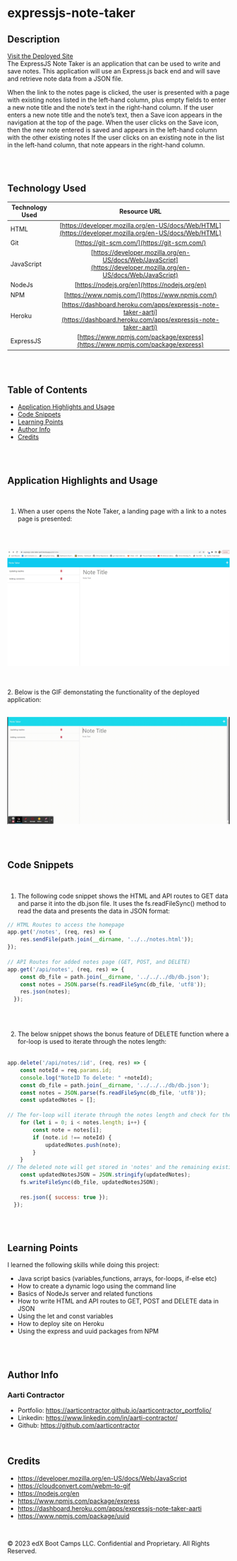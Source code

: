 # expressjs-note-taker





## Description

[Visit the Deployed Site](https://expressjs-note-taker-aarti.herokuapp.com/)
<br>
The ExpressJS Note Taker is an application that can be used to write and save notes. This application will use an Express.js back end and will save and retrieve note data from a JSON file.

When the link to the notes page is clicked, the user is presented with a page with existing notes listed in the left-hand column, plus empty fields to enter a new note title and the note’s text in the right-hand column.
If the user enters a new note title and the note’s text, then a Save icon appears in the navigation at the top of the page.
When the user clicks on the Save icon, then the new note entered is saved and appears in the left-hand column with the other existing notes
If the user clicks on an existing note in the list in the left-hand column, that note appears in the right-hand column.

<br>
<br>


## Technology Used 

| Technology Used         | Resource URL           | 
| ------------- |:-------------:| 
| HTML    | [https://developer.mozilla.org/en-US/docs/Web/HTML](https://developer.mozilla.org/en-US/docs/Web/HTML) |   
| Git | [https://git-scm.com/](https://git-scm.com/)     |  
| JavaScript | [https://developer.mozilla.org/en-US/docs/Web/JavaScript](https://developer.mozilla.org/en-US/docs/Web/JavaScript) |  
| NodeJs | [https://nodejs.org/en](https://nodejs.org/en) |
| NPM | [https://www.npmjs.com/](https://www.npmjs.com/) |
| Heroku | [https://dashboard.heroku.com/apps/expressjs-note-taker-aarti](https://dashboard.heroku.com/apps/expressjs-note-taker-aarti) |
| ExpressJS | [https://www.npmjs.com/package/express](https://www.npmjs.com/package/express) |




<br>
<br>


## Table of Contents

* [Application Highlights and Usage](#application-highlights-and-usage)
* [Code Snippets](#code-snippets)
* [Learning Points](#learning-points)
* [Author Info](#author-info)
* [Credits](#credits)

<br>
<br>

## Application Highlights and Usage
<br>

1. When a user opens the Note Taker, a landing page with a link to a notes page is presented:
<br>
<br>


![alt text](./Develop/Homepage.jpg)

<br>
<br>
2. Below is the GIF demonstating the functionality of the deployed application:
<br>
<br>

![alt text](./Develop/Notetaker-functionality.gif)

<br>
<br>


## Code Snippets

<br>

1. The following code snippet shows the HTML and API routes to GET data and parse it into the db.json file. It uses the fs.readFileSync() method to read the data and presents the data in JSON format:

```javascript
// HTML Routes to access the homepage
app.get('/notes', (req, res) => {
    res.sendFile(path.join(__dirname, '../../notes.html'));
});

// API Routes for added notes page (GET, POST, and DELETE)
app.get('/api/notes', (req, res) => {
    const db_file = path.join(__dirname, '../../../db/db.json');
    const notes = JSON.parse(fs.readFileSync(db_file, 'utf8'));
    res.json(notes);
  });

```

<br>
<br>


2. The below snippet shows the bonus feature of DELETE function where a for-loop is used to iterate through the notes length:

```javascript

app.delete('/api/notes/:id', (req, res) => {
    const noteId = req.params.id;
    console.log("NoteID To delete: " +noteId);
    const db_file = path.join(__dirname, '../../../db/db.json');
    const notes = JSON.parse(fs.readFileSync(db_file, 'utf8'));
    const updatedNotes = [];

// The for-loop will iterate through the notes length and check for the id that matches the deleted note and store it in 'notes' variable
    for (let i = 0; i < notes.length; i++) {
        const note = notes[i];
        if (note.id !== noteId) {
            updatedNotes.push(note);
        }
    }
// The deleted note will get stored in 'notes' and the remaining existing notes will be updated in 'updatedNotesJSON' variable.
    const updatedNotesJSON = JSON.stringify(updatedNotes);
    fs.writeFileSync(db_file, updatedNotesJSON);

    res.json({ success: true });
  });


```

<br>
<br>


## Learning Points 

   I learned the following skills while doing this project:
<br>
- Java script basics (variables,functions, arrays, for-loops, if-else etc)
- How to create a dynamic logo using the command line
- Basics of NodeJs server and related functions
- How to write HTML and API routes to GET, POST and DELETE data in JSON 
- Using the let and const variables
- How to deploy site on Heroku
- Using the express and uuid packages from NPM

<br>
<br>

## Author Info

### Aarti Contractor


- Portfolio: https://aarticontractor.github.io/aarticontractor_portfolio/
- Linkedin: https://www.linkedin.com/in/aarti-contractor/
- Github: https://github.com/aarticontractor

<br>

## Credits

- https://developer.mozilla.org/en-US/docs/Web/JavaScript
- https://cloudconvert.com/webm-to-gif
- https://nodejs.org/en
- https://www.npmjs.com/package/express
- https://dashboard.heroku.com/apps/expressjs-note-taker-aarti
- https://www.npmjs.com/package/uuid




<br>

© 2023 edX Boot Camps LLC. Confidential and Proprietary. All Rights Reserved.